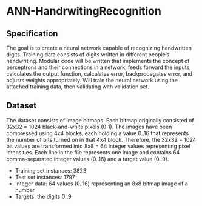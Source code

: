# ANN-HandrwitingRecognition

## Specification
The goal is to create a neural network capable of recognizing handwritten digits. Training data consists of digits written in different people’s handwriting. Modular code will be written that implements the concept of perceptrons and their connections in a network, feeds forward the inputs, calculates the output function, calculates error, backpropagates error, and adjusts weights appropriately. Will train the neural network using the attached training data, then validating with validation set.

## Dataset
The dataset consists of image bitmaps. Each bitmap originally consisted of 32x32 = 1024 black-and-white pixels (0|1). The images have been compressed using 4x4 blocks, each holding a value 0..16 that represents the number of bits turned on in that 4x4 block. Therefore, the 32x32 = 1024 bit values are transformed into 8x8 = 64 integer values representing pixel intensities.
Each line in the file represents one image and contains 64 comma-separated integer values (0..16) and a target value (0..9).

- Training set instances: 3823
- Test set instances: 1797
- Integer data: 64 values (0..16) representing an 8x8 bitmap image of a number
- Targets: the digits 0..9


